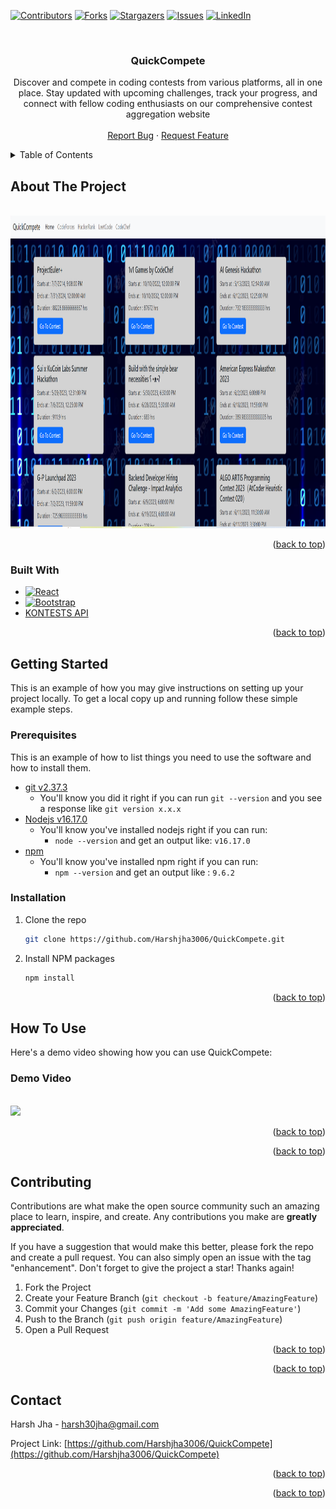 <!-- Improved compatibility of back to top link: See: https://github.com/othneildrew/Best-README-Template/pull/73 -->

<a name="readme-top"></a>

<!--
*** Thanks for checking out the Best-README-Template. If you have a suggestion
*** that would make this better, please fork the repo and create a pull request
*** or simply open an issue with the tag "enhancement".
*** Don't forget to give the project a star!
*** Thanks again! Now go create something AMAZING! :D
-->

<!-- PROJECT SHIELDS -->
<!--
*** I'm using markdown "reference style" links for readability.
*** Reference links are enclosed in brackets [ ] instead of parentheses ( ).
*** See the bottom of this document for the declaration of the reference variables
*** for contributors-url, forks-url, etc. This is an optional, concise syntax you may use.
*** https://www.markdownguide.org/basic-syntax/#reference-style-links
-->

[![Contributors][contributors-shield]][contributors-url]
[![Forks][forks-shield]][forks-url]
[![Stargazers][stars-shield]][stars-url]
[![Issues][issues-shield]][issues-url]
[![LinkedIn][linkedin-shield]][linkedin-url]

<!-- PROJECT LOGO -->
<br />
<div align="center">

<h3 align="center">QuickCompete</h3>

  <p align="center">
    Discover and compete in coding contests from various platforms, all in one place. Stay updated with upcoming challenges, track your progress, and connect with fellow coding enthusiasts on our comprehensive contest aggregation website
    <br />
    <br />
    <a href="https://github.com/Harshjha3006/QuickCompete/issues">Report Bug</a>
    ·
    <a href="https://github.com/Harshjha3006/QuickCompete/issues">Request Feature</a>
  </p>
</div>

<!-- TABLE OF CONTENTS -->
<details>
  <summary>Table of Contents</summary>
  <ol>
    <li>
      <a href="#about-the-project">About The Project</a>
      <ul>
        <li><a href="#built-with">Built With</a></li>
      </ul>
    </li>
    <li>
      <a href="#getting-started">Getting Started</a>
      <ul>
        <li><a href="#prerequisites">Prerequisites</a></li>
        <li><a href="#installation">Installation</a></li>
      </ul>
    </li>
    <li><a href="#usage">Usage</a></li>
    <li><a href="#contributing">Contributing</a></li>
    <li><a href="#contact">Contact</a></li>
  </ol>
</details>

<!-- ABOUT THE PROJECT -->

## About The Project

<div >
<br>
<img src = "./src/img/website screenshot.png" height = "500" width = "900"></img>
</div>
<p align="right">(<a href="#readme-top">back to top</a>)</p>

### Built With

- [![React][React.js]][React-url]
- [![Bootstrap][Bootstrap.com]][Bootstrap-url]
- <a href = "https://kontests.net/api">KONTESTS API</a>

<p align="right">(<a href="#readme-top">back to top</a>)</p>

<!-- GETTING STARTED -->

## Getting Started

This is an example of how you may give instructions on setting up your project locally.
To get a local copy up and running follow these simple example steps.

### Prerequisites

This is an example of how to list things you need to use the software and how to install them.

- [git v2.37.3](https://git-scm.com/book/en/v2/Getting-Started-Installing-Git)
  - You'll know you did it right if you can run `git --version` and you see a response like `git version x.x.x`
- [Nodejs v16.17.0](https://nodejs.org/en/)
  - You'll know you've installed nodejs right if you can run:
    - `node --version` and get an output like: `v16.17.0`
- [npm](https://www.npmjs.com/)
  - You'll know you've installed npm right if you can run:
    - `npm --version` and get an output like : `9.6.2`

### Installation

1. Clone the repo
   ```sh
   git clone https://github.com/Harshjha3006/QuickCompete.git
   ```
2. Install NPM packages
   ```sh
   npm install
   ```

<p align="right">(<a href="#readme-top">back to top</a>)</p>

<!-- USAGE EXAMPLES -->

## How To Use

Here's a demo video showing how you can use QuickCompete:

### Demo Video

<br>
<img src = "./src/img/demo.gif" width = "700",height = "700"></img>

<p align="right">(<a href="#readme-top">back to top</a>)</p>

<p align="right">(<a href="#readme-top">back to top</a>)</p>

<!-- CONTRIBUTING -->

## Contributing

Contributions are what make the open source community such an amazing place to learn, inspire, and create. Any contributions you make are **greatly appreciated**.

If you have a suggestion that would make this better, please fork the repo and create a pull request. You can also simply open an issue with the tag "enhancement".
Don't forget to give the project a star! Thanks again!

1. Fork the Project
2. Create your Feature Branch (`git checkout -b feature/AmazingFeature`)
3. Commit your Changes (`git commit -m 'Add some AmazingFeature'`)
4. Push to the Branch (`git push origin feature/AmazingFeature`)
5. Open a Pull Request

<p align="right">(<a href="#readme-top">back to top</a>)</p>

<p align="right">(<a href="#readme-top">back to top</a>)</p>

<!-- CONTACT -->

## Contact

Harsh Jha - harsh30jha@gmail.com

Project Link: [https://github.com/Harshjha3006/QuickCompete](https://github.com/Harshjha3006/QuickCompete)

<p align="right">(<a href="#readme-top">back to top</a>)</p>

<!-- ACKNOWLEDGMENTS -->

<p align="right">(<a href="#readme-top">back to top</a>)</p>

<!-- MARKDOWN LINKS & IMAGES -->
<!-- https://www.markdownguide.org/basic-syntax/#reference-style-links -->

[contributors-shield]: https://img.shields.io/github/contributors/Harshjha3006/QuickCompete.svg?style=for-the-badge
[contributors-url]: https://github.com/Harshjha3006/QuickCompete/graphs/contributors
[forks-shield]: https://img.shields.io/github/forks/Harshjha3006/QuickCompete.svg?style=for-the-badge
[forks-url]: https://github.com/Harshjha3006/QuickCompete/network/members
[stars-shield]: https://img.shields.io/github/stars/Harshjha3006/QuickCompete.svg?style=for-the-badge
[stars-url]: https://github.com/Harshjha3006/QuickCompete/stargazers
[issues-shield]: https://img.shields.io/github/issues/Harshjha3006/QuickCompete.svg?style=for-the-badge
[issues-url]: https://github.com/Harshjha3006/QuickCompete/issues
[license-shield]: https://img.shields.io/github/license/Harshjha3006/QuickCompete.svg?style=for-the-badge
[license-url]: https://github.com/Harshjha3006/QuickCompete/blob/master/LICENSE.txt
[linkedin-shield]: https://img.shields.io/badge/-LinkedIn-black.svg?style=for-the-badge&logo=linkedin&colorB=555
[linkedin-url]: https://www.linkedin.com/in/harsh-jha-3060b022a/
[product-screenshot]: ./src/img/website%20screenshot.png
[Next.js]: https://img.shields.io/badge/next.js-000000?style=for-the-badge&logo=nextdotjs&logoColor=white
[Next-url]: https://nextjs.org/
[React.js]: https://img.shields.io/badge/React-20232A?style=for-the-badge&logo=react&logoColor=61DAFB
[React-url]: https://reactjs.org/
[Vue.js]: https://img.shields.io/badge/Vue.js-35495E?style=for-the-badge&logo=vuedotjs&logoColor=4FC08D
[Vue-url]: https://vuejs.org/
[Angular.io]: https://img.shields.io/badge/Angular-DD0031?style=for-the-badge&logo=angular&logoColor=white
[Angular-url]: https://angular.io/
[Svelte.dev]: https://img.shields.io/badge/Svelte-4A4A55?style=for-the-badge&logo=svelte&logoColor=FF3E00
[Svelte-url]: https://svelte.dev/
[Laravel.com]: https://img.shields.io/badge/Laravel-FF2D20?style=for-the-badge&logo=laravel&logoColor=white
[Laravel-url]: https://laravel.com
[Bootstrap.com]: https://img.shields.io/badge/Bootstrap-563D7C?style=for-the-badge&logo=bootstrap&logoColor=white
[Bootstrap-url]: https://getbootstrap.com
[JQuery.com]: https://img.shields.io/badge/jQuery-0769AD?style=for-the-badge&logo=jquery&logoColor=white
[JQuery-url]: https://jquery.com
[def]: https://github.com/Harshjha3006/QuickCompete/src/img/demo.gif
